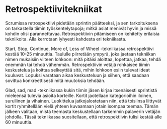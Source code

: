 # Retrospektiivitekniikat

Scrumissa retrospektiivi pidetään sprintin päätteeksi, ja sen tarkoituksena on tarkastella tiimin työskentelytapoja; mitkä asiat menivät hyvin ja missä kohdin olisi parannettavaa. Retrospektiivin pitämiseen on kehitetty erilaisia tekniikoita. Alla kerrotaan lyhyesti kahdesta eri tekniikasta. 

Start, Stop, Continue, More of, Less of Wheel -tekniikassa retrospektiivi kestää 10-25 minuuttia. Taululle piirretään ympyrä, joka jaetaan tekniikan nimen mukaisiin viiteen lohkoon: mitä pitäisi aloittaa, lopettaa, jatkaa, tehdä enemmän tai tehdä vähemmän. Retrospektiivin vetäjä rohkaisee tiimin keskustelua ja koittaa selkeyttää sitä, mihin lohkoon esiin tulevat ideat kuuluvat. Lopuksi varataan aikaa keskusteluun ja siihen, että saadaan sovittua konkreettisesti mitä muutoksia tehdään. 

Glad, sad, mad -tekniikassa kukin tiimin jäsen kirjaa itsenäisesti sprintistä mieleensä tulevia asioita korteille. Kortit jaotellaan kategorioihin iloinen, surullinen ja vihainen. Luokittelua jatkojalostetaan niin, että toisiinsa liittyvät kortit ryhmitellään vielä yhteen kuvaamaan jotain isompaa teemaa. Tämän jälkeen valitaan, mistä teemasta keskustellaan tarkemmin palaverin vetäjän johdolla. Tässä tekniikassa suositellaan, että retrospektiivin tulisi kestää alle 60 minuuttia. 

